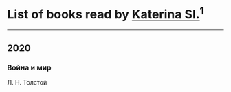 # List of books read by [Katerina Sl.](https://plus.google.com/u/0/108667673949731191831/)<sup>1</sup>
---

## 2020

### Война и мир
Л. Н. Толстой



